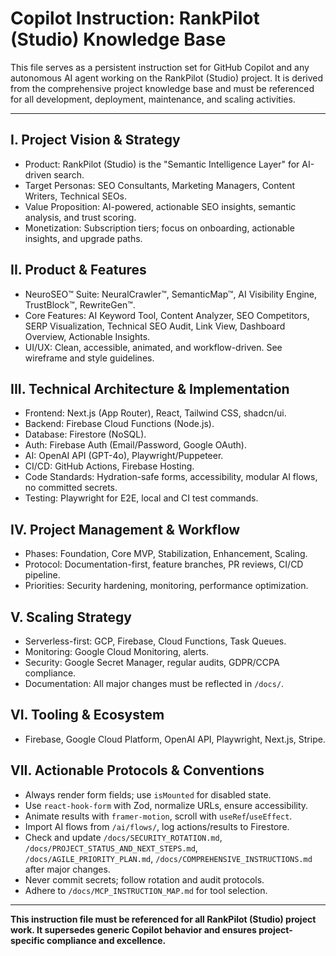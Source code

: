 # Copilot Instruction: RankPilot (Studio) Knowledge Base

This file serves as a persistent instruction set for GitHub Copilot and any autonomous AI agent working on the RankPilot (Studio) project. It is derived from the comprehensive project knowledge base and must be referenced for all development, deployment, maintenance, and scaling activities.

---

## I. Project Vision & Strategy

- Product: RankPilot (Studio) is the "Semantic Intelligence Layer" for AI-driven search.
- Target Personas: SEO Consultants, Marketing Managers, Content Writers, Technical SEOs.
- Value Proposition: AI-powered, actionable SEO insights, semantic analysis, and trust scoring.
- Monetization: Subscription tiers; focus on onboarding, actionable insights, and upgrade paths.

## II. Product & Features

- NeuroSEO™ Suite: NeuralCrawler™, SemanticMap™, AI Visibility Engine, TrustBlock™, RewriteGen™.
- Core Features: AI Keyword Tool, Content Analyzer, SEO Competitors, SERP Visualization, Technical SEO Audit, Link View, Dashboard Overview, Actionable Insights.
- UI/UX: Clean, accessible, animated, and workflow-driven. See wireframe and style guidelines.

## III. Technical Architecture & Implementation

- Frontend: Next.js (App Router), React, Tailwind CSS, shadcn/ui.
- Backend: Firebase Cloud Functions (Node.js).
- Database: Firestore (NoSQL).
- Auth: Firebase Auth (Email/Password, Google OAuth).
- AI: OpenAI API (GPT-4o), Playwright/Puppeteer.
- CI/CD: GitHub Actions, Firebase Hosting.
- Code Standards: Hydration-safe forms, accessibility, modular AI flows, no committed secrets.
- Testing: Playwright for E2E, local and CI test commands.

## IV. Project Management & Workflow

- Phases: Foundation, Core MVP, Stabilization, Enhancement, Scaling.
- Protocol: Documentation-first, feature branches, PR reviews, CI/CD pipeline.
- Priorities: Security hardening, monitoring, performance optimization.

## V. Scaling Strategy

- Serverless-first: GCP, Firebase, Cloud Functions, Task Queues.
- Monitoring: Google Cloud Monitoring, alerts.
- Security: Google Secret Manager, regular audits, GDPR/CCPA compliance.
- Documentation: All major changes must be reflected in `/docs/`.

## VI. Tooling & Ecosystem

- Firebase, Google Cloud Platform, OpenAI API, Playwright, Next.js, Stripe.

## VII. Actionable Protocols & Conventions

- Always render form fields; use `isMounted` for disabled state.
- Use `react-hook-form` with Zod, normalize URLs, ensure accessibility.
- Animate results with `framer-motion`, scroll with `useRef`/`useEffect`.
- Import AI flows from `/ai/flows/`, log actions/results to Firestore.
- Check and update `/docs/SECURITY_ROTATION.md`, `/docs/PROJECT_STATUS_AND_NEXT_STEPS.md`, `/docs/AGILE_PRIORITY_PLAN.md`, `/docs/COMPREHENSIVE_INSTRUCTIONS.md` after major changes.
- Never commit secrets; follow rotation and audit protocols.
- Adhere to `/docs/MCP_INSTRUCTION_MAP.md` for tool selection.

---

**This instruction file must be referenced for all RankPilot (Studio) project work. It supersedes generic Copilot behavior and ensures project-specific compliance and excellence.**
